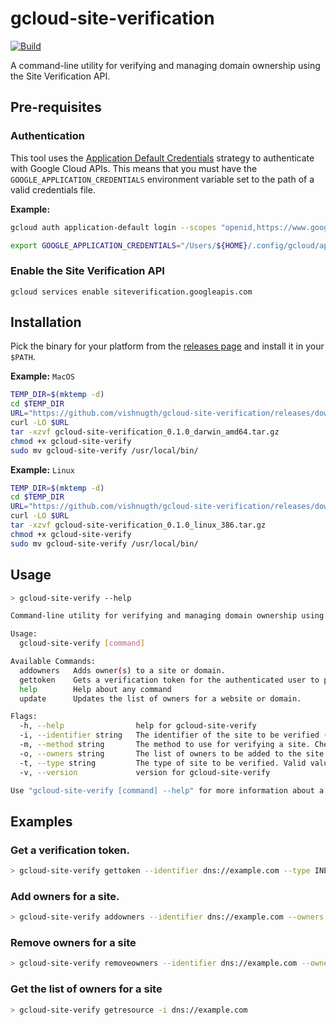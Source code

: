 # gcloud-site-verification

[![Build](https://github.com/vishnugth/gcloud-site-verification/actions/workflows/release.yml/badge.svg)](https://github.com/vishnugth/gcloud-site-verification/actions/workflows/release.yml)

A command-line utility for verifying and managing domain ownership using the Site Verification API.

## Pre-requisites

### Authentication

This tool uses the [Application Default Credentials](https://cloud.google.com/docs/authentication/production) strategy to authenticate with Google Cloud APIs. This means that you must have the `GOOGLE_APPLICATION_CREDENTIALS` environment variable set to the path of a valid credentials file.

**Example:**

```bash
gcloud auth application-default login --scopes "openid,https://www.googleapis.com/auth/userinfo.email,https://www.googleapis.com/auth/cloud-platform,https://www.googleapis.com/auth/sqlservice.login,https://www.googleapis.com/auth/siteverification,https://www.googleapis.com/auth/accounts.reauth"

export GOOGLE_APPLICATION_CREDENTIALS="/Users/${HOME}/.config/gcloud/application_default_credentials.json"
```

### Enable the Site Verification API

```
gcloud services enable siteverification.googleapis.com
```

## Installation

Pick the binary for your platform from the [releases page](https://github.com/vishnugth/gcloud-site-verification/releases/latest) and install it in your `$PATH`.

**Example:** `MacOS`

```bash
TEMP_DIR=$(mktemp -d)
cd $TEMP_DIR
URL="https://github.com/vishnugth/gcloud-site-verification/releases/download/v0.1.0/gcloud-site-verification_0.1.0_darwin_amd64.tar.gz"
curl -LO $URL
tar -xzvf gcloud-site-verification_0.1.0_darwin_amd64.tar.gz
chmod +x gcloud-site-verify
sudo mv gcloud-site-verify /usr/local/bin/
```

**Example:** `Linux`

```bash
TEMP_DIR=$(mktemp -d)
cd $TEMP_DIR
URL="https://github.com/vishnugth/gcloud-site-verification/releases/download/v0.1.0/gcloud-site-verification_0.1.0_linux_386.tar.gz"
curl -LO $URL
tar -xzvf gcloud-site-verification_0.1.0_linux_386.tar.gz
chmod +x gcloud-site-verify
sudo mv gcloud-site-verify /usr/local/bin/
```

## Usage

```bash
> gcloud-site-verify --help

Command-line utility for verifying and managing domain ownership using the Site Verification API.

Usage:
  gcloud-site-verify [command]

Available Commands:
  addowners   Adds owner(s) to a site or domain.
  gettoken    Gets a verification token for the authenticated user to place on a website or domain.
  help        Help about any command
  update      Updates the list of owners for a website or domain.

Flags:
  -h, --help                help for gcloud-site-verify
  -i, --identifier string   The identifier of the site to be verified (e.g. http://www.example.com/, https://www.example.com/, dns://example.com).
  -m, --method string       The method to use for verifying a site. Check here for a list of valid methods: https://developers.google.com/site-verification/v1/getting_started#tokens (default "DNS_TXT")
  -o, --owners string       The list of owners to be added to the site. Separate multiple owners with a comma (e.g. foo@example.com,bar@example.com)
  -t, --type string         The type of site to be verified. Valid values are ANDROID_APP, INET_DOMAIN or SITE. (default "INET_DOMAIN")
  -v, --version             version for gcloud-site-verify

Use "gcloud-site-verify [command] --help" for more information about a command.
```

## Examples

### Get a verification token.

```bash
> gcloud-site-verify gettoken --identifier dns://example.com --type INET_DOMAIN --method DNS_TXT
```

### Add owners for a site.

```bash
> gcloud-site-verify addowners --identifier dns://example.com --owners "foo@example.com,bar@example.com"
```

### Remove owners for a site

```bash
> gcloud-site-verify removeowners --identifier dns://example.com --owners "foo@example.com"
```

### Get the list of owners for a site

```bash
> gcloud-site-verify getresource -i dns://example.com
```